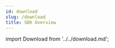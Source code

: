 ```yaml
---
id: download
slug: /download
title: SDK Overview
---
```

import Download from '../../download.md';

<Download 
java_url="https://github.com/smartxworks/cloudtower-java-sdk"
go_url="https://github.com/smartxworks/cloudtower-go-sdk"
python_url="https://github.com/smartxworks/cloudtower-python-sdkv1.10.0.post1"
/>
